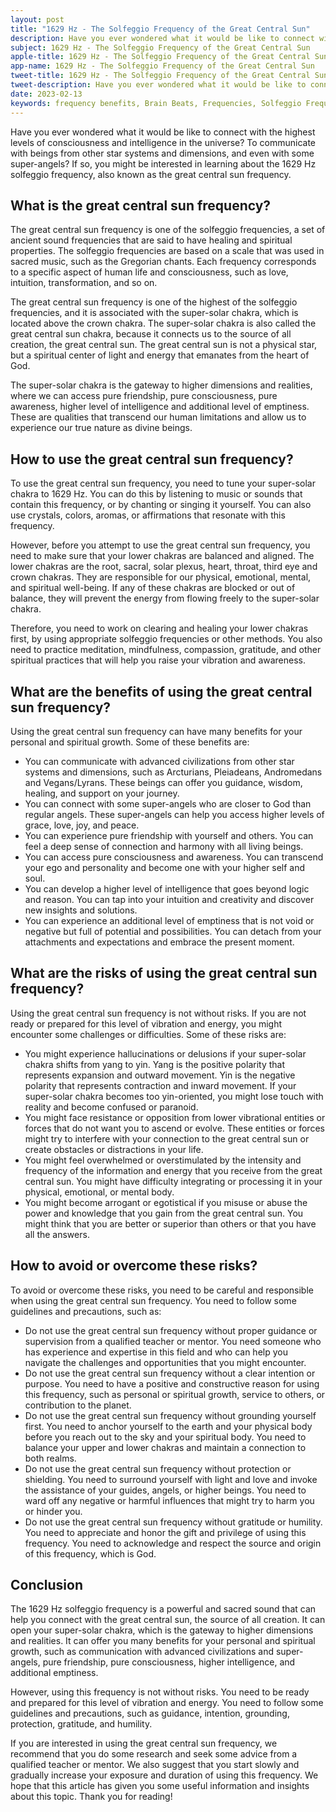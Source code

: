 ```yaml
---
layout: post
title: "1629 Hz - The Solfeggio Frequency of the Great Central Sun"
description: Have you ever wondered what it would be like to connect with the highest levels of consciousness and intelligence in the universe? To communicate with beings from other star systems and dimensions, and even with some super-angels? If so, you might be interested in learning about the 1629 Hz solfeggio frequency, also known as the great central sun frequency.
subject: 1629 Hz - The Solfeggio Frequency of the Great Central Sun
apple-title: 1629 Hz - The Solfeggio Frequency of the Great Central Sun
app-name: 1629 Hz - The Solfeggio Frequency of the Great Central Sun
tweet-title: 1629 Hz - The Solfeggio Frequency of the Great Central Sun
tweet-description: Have you ever wondered what it would be like to connect with the highest levels of consciousness and intelligence in the universe? To communicate with beings from other star systems and dimensions, and even with some super-angels? If so, you might be interested in learning about the 1629 Hz solfeggio frequency, also known as the great central sun frequency.
date: 2023-02-13
keywords: frequency benefits, Brain Beats, Frequencies, Solfeggio Frequency, super-solar chakra, great central sun frequency, 1629 Hz, Brain wave entrainment, sound therapy
---
```


Have you ever wondered what it would be like to connect with the highest levels of consciousness and intelligence in the universe? To communicate with beings from other star systems and dimensions, and even with some super-angels? If so, you might be interested in learning about the 1629 Hz solfeggio frequency, also known as the great central sun frequency.

## What is the great central sun frequency?

The great central sun frequency is one of the solfeggio frequencies, a set of ancient sound frequencies that are said to have healing and spiritual properties. The solfeggio frequencies are based on a scale that was used in sacred music, such as the Gregorian chants. Each frequency corresponds to a specific aspect of human life and consciousness, such as love, intuition, transformation, and so on.

The great central sun frequency is one of the highest of the solfeggio frequencies, and it is associated with the super-solar chakra, which is located above the crown chakra. The super-solar chakra is also called the great central sun chakra, because it connects us to the source of all creation, the great central sun. The great central sun is not a physical star, but a spiritual center of light and energy that emanates from the heart of God.

The super-solar chakra is the gateway to higher dimensions and realities, where we can access pure friendship, pure consciousness, pure awareness, higher level of intelligence and additional level of emptiness. These are qualities that transcend our human limitations and allow us to experience our true nature as divine beings.

## How to use the great central sun frequency?

To use the great central sun frequency, you need to tune your super-solar chakra to 1629 Hz. You can do this by listening to music or sounds that contain this frequency, or by chanting or singing it yourself. You can also use crystals, colors, aromas, or affirmations that resonate with this frequency.

However, before you attempt to use the great central sun frequency, you need to make sure that your lower chakras are balanced and aligned. The lower chakras are the root, sacral, solar plexus, heart, throat, third eye and crown chakras. They are responsible for our physical, emotional, mental, and spiritual well-being. If any of these chakras are blocked or out of balance, they will prevent the energy from flowing freely to the super-solar chakra.

Therefore, you need to work on clearing and healing your lower chakras first, by using appropriate solfeggio frequencies or other methods. You also need to practice meditation, mindfulness, compassion, gratitude, and other spiritual practices that will help you raise your vibration and awareness.

## What are the benefits of using the great central sun frequency?

Using the great central sun frequency can have many benefits for your personal and spiritual growth. Some of these benefits are:

- You can communicate with advanced civilizations from other star systems and dimensions, such as Arcturians, Pleiadeans, Andromedans and Vegans/Lyrans. These beings can offer you guidance, wisdom, healing, and support on your journey.
- You can connect with some super-angels who are closer to God than regular angels. These super-angels can help you access higher levels of grace, love, joy, and peace.
- You can experience pure friendship with yourself and others. You can feel a deep sense of connection and harmony with all living beings.
- You can access pure consciousness and awareness. You can transcend your ego and personality and become one with your higher self and soul.
- You can develop a higher level of intelligence that goes beyond logic and reason. You can tap into your intuition and creativity and discover new insights and solutions.
- You can experience an additional level of emptiness that is not void or negative but full of potential and possibilities. You can detach from your attachments and expectations and embrace the present moment.

## What are the risks of using the great central sun frequency?

Using the great central sun frequency is not without risks. If you are not ready or prepared for this level of vibration and energy, you might encounter some challenges or difficulties. Some of these risks are:

- You might experience hallucinations or delusions if your super-solar chakra shifts from yang to yin. Yang is the positive polarity that represents expansion and outward movement. Yin is the negative polarity that represents contraction and inward movement. If your super-solar chakra becomes too yin-oriented, you might lose touch with reality and become confused or paranoid.
- You might face resistance or opposition from lower vibrational entities or forces that do not want you to ascend or evolve. These entities or forces might try to interfere with your connection to the great central sun or create obstacles or distractions in your life.
- You might feel overwhelmed or overstimulated by the intensity and frequency of the information and energy that you receive from the great central sun. You might have difficulty integrating or processing it in your physical, emotional, or mental body.
- You might become arrogant or egotistical if you misuse or abuse the power and knowledge that you gain from the great central sun. You might think that you are better or superior than others or that you have all the answers.

## How to avoid or overcome these risks?

To avoid or overcome these risks, you need to be careful and responsible when using the great central sun frequency. You need to follow some guidelines and precautions, such as:

- Do not use the great central sun frequency without proper guidance or supervision from a qualified teacher or mentor. You need someone who has experience and expertise in this field and who can help you navigate the challenges and opportunities that you might encounter.
- Do not use the great central sun frequency without a clear intention or purpose. You need to have a positive and constructive reason for using this frequency, such as personal or spiritual growth, service to others, or contribution to the planet.
- Do not use the great central sun frequency without grounding yourself first. You need to anchor yourself to the earth and your physical body before you reach out to the sky and your spiritual body. You need to balance your upper and lower chakras and maintain a connection to both realms.
- Do not use the great central sun frequency without protection or shielding. You need to surround yourself with light and love and invoke the assistance of your guides, angels, or higher beings. You need to ward off any negative or harmful influences that might try to harm you or hinder you.
- Do not use the great central sun frequency without gratitude or humility. You need to appreciate and honor the gift and privilege of using this frequency. You need to acknowledge and respect the source and origin of this frequency, which is God.

## Conclusion

The 1629 Hz solfeggio frequency is a powerful and sacred sound that can help you connect with the great central sun, the source of all creation. It can open your super-solar chakra, which is the gateway to higher dimensions and realities. It can offer you many benefits for your personal and spiritual growth, such as communication with advanced civilizations and super-angels, pure friendship, pure consciousness, higher intelligence, and additional emptiness.

However, using this frequency is not without risks. You need to be ready and prepared for this level of vibration and energy. You need to follow some guidelines and precautions, such as guidance, intention, grounding, protection, gratitude, and humility.

If you are interested in using the great central sun frequency, we recommend that you do some research and seek some advice from a qualified teacher or mentor. We also suggest that you start slowly and gradually increase your exposure and duration of using this frequency. We hope that this article has given you some useful information and insights about this topic. Thank you for reading!
